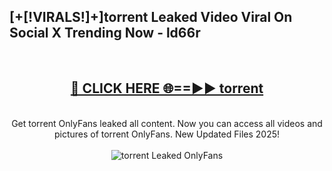 <h2>[+[!VIRALS!]+]torrent Leaked Video Viral On Social X Trending Now - ld66r</h2>
<br>
<div align="center">
<h2><a href="https://libra.edu.pl?torrent" rel="nofollow">🔴 CLICK HERE 🌐==►► torrent</a></h2>
<br>
Get torrent OnlyFans leaked all content. Now you can access all videos and pictures of torrent OnlyFans. New Updated Files 2025!
<br>
<br>
<a href="https://libra.edu.pl?torrent" rel="nofollow" data-target="animated-image.originalLink"><img src="https://i.ibb.co.com/WyWwxjT/player-gif2.gif" alt="torrent Leaked OnlyFans" style="max-width: 100%; display: inline-block;" data-target="animated-image.originalImage"></a>
</div>
<br>